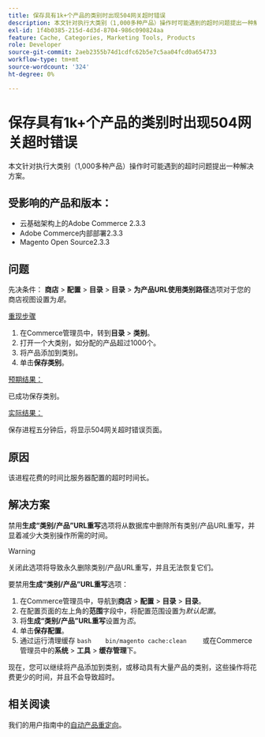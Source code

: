 ```yaml
---
title: 保存具有1k+个产品的类别时出现504网关超时错误
description: 本文针对执行大类别（1,000多种产品）操作时可能遇到的超时问题提出一种解决方案。
exl-id: 1f4b0385-215d-4d3d-8704-986c090824aa
feature: Cache, Categories, Marketing Tools, Products
role: Developer
source-git-commit: 2aeb2355b74d1cdfc62b5e7c5aa04fcd0a654733
workflow-type: tm+mt
source-wordcount: '324'
ht-degree: 0%

---
```


# 保存具有1k+个产品的类别时出现504网关超时错误

本文针对执行大类别（1,000多种产品）操作时可能遇到的超时问题提出一种解决方案。

## 受影响的产品和版本：

* 云基础架构上的Adobe Commerce 2.3.3
* Adobe Commerce内部部署2.3.3
* Magento Open Source2.3.3

## 问题

先决条件： **商店** > **配置** > **目录** > **目录** > **为产品URL使用类别路径**&#x200B;选项对于您的商店视图设置为&#x200B;*是*。

<u>重现步骤</u>

1. 在Commerce管理员中，转到&#x200B;**目录** > **类别**。
1. 打开一个大类别，如分配的产品超过1000个。
1. 将产品添加到类别。
1. 单击&#x200B;**保存类别**。

<u>预期结果：</u>

已成功保存类别。

<u>实际结果：</u>

保存进程五分钟后，将显示504网关超时错误页面。

## 原因

该进程花费的时间比服务器配置的超时时间长。

## 解决方案

禁用&#x200B;**生成“类别/产品”URL重写**&#x200B;选项将从数据库中删除所有类别/产品URL重写，并显着减少大类别操作所需的时间。

>[!WARNING]
>
>关闭此选项将导致永久删除类别/产品URL重写，并且无法恢复它们。

要禁用&#x200B;**生成“类别/产品”URL重写**&#x200B;选项：

1. 在Commerce管理员中，导航到&#x200B;**商店** > **配置** > **目录** > **目录**。
1. 在配置页面的左上角的&#x200B;**范围**&#x200B;字段中，将配置范围设置为&#x200B;*默认配置*。
1. 将&#x200B;**生成“类别/产品”URL重写**&#x200B;设置为&#x200B;*否*。
1. 单击&#x200B;**保存配置**。
1. 通过运行清理缓存    ```bash    bin/magento cache:clean    ```    或在Commerce管理员中的&#x200B;**系统** > **工具** > **缓存管理**&#x200B;下。

现在，您可以继续将产品添加到类别，或移动具有大量产品的类别，这些操作将花费更少的时间，并且不会导致超时。

## 相关阅读

我们的用户指南中的[自动产品重定向](https://experienceleague.adobe.com/en/docs/commerce-admin/marketing/seo/url-rewrites/url-redirect-product-automatic)。

